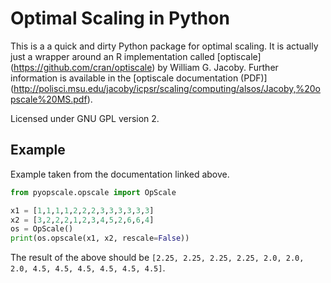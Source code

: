 # Optimal Scaling in Python

This is a a quick and dirty Python package for optimal scaling. It is 
actually just a wrapper around an R implementation called [optiscale]
(https://github.com/cran/optiscale) by William G. Jacoby. Further 
information is available in the [optiscale documentation (PDF)]
(http://polisci.msu.edu/jacoby/icpsr/scaling/computing/alsos/Jacoby,%20opscale%20MS.pdf).

Licensed under GNU GPL version 2.

## Example

Example taken from the documentation linked above.

```python
from pyopscale.opscale import OpScale

x1 = [1,1,1,1,2,2,2,3,3,3,3,3,3]
x2 = [3,2,2,2,1,2,3,4,5,2,6,6,4]
os = OpScale()
print(os.opscale(x1, x2, rescale=False))
```

The result of the above should be
`[2.25, 2.25, 2.25, 2.25, 2.0, 2.0, 2.0, 4.5, 4.5, 4.5, 4.5, 4.5, 4.5]`.